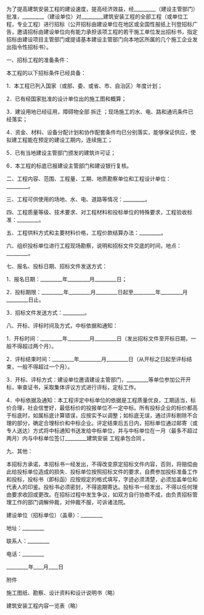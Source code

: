 
 



为了提高建筑安装工程的建设速度，提高经济效益，经_________（建设主管部门）批准，_________（建设单位）对_________建筑安装工程的全部工程（或单位工程，专业工程）进行招标（公开招标由建设单位在地区或全国性报纸上刊登招标广告，邀请招标由建设单位向有能力承担该项工程的若干施工单位发出招标书，指定招标由建设项目主管部门或提请基本建设主管部门向本地区所属的几个施工企业发出指令性招标书）。




一、招标工程的准备条件：




本工程的以下招标条件已经具备：




1．本工程已列入国家（或部、委、或省、市、自治区）年度计划；




2．已有经国家批准的设计单位出的施工图和概算；




3．建设用地已经征用，障碍物全部
拆迁
；现场施工的水、电、路和通讯条件已经落实；




4．资金、材料、设备分配计划和协作配套条件均已分别落实，能够保证供应，使拟建工程能在预定的建设工期内，连续施工；




5．已有当地建设主管部门颁发的建筑许可证；




6．本工程的标底已报建设主管部门和建设银行复核。




二、工程内容、范围、工程量、工期、地质勘察单位和工程设计单位：_________。




三、工程可供使用的场地、水、电、道路等情况：_________。




四、工程质量等级、技术要求、对工程材料和投标单位的特殊要求，工程验收标准：_________。




五、工程供料方式和主要材料价格，工程价款结算办法：_________。




六、组织投标单位进行工程现场勘察，说明和招标文件交底的时间，地点：_________。




七、报名、投标日期、招标文件发送方式：




1．报名日期：_________年_________月_________日；




2．投标期限：_________年_________月_________日起至_________年_________月_________日止。




3．招标文件发送方式：_________。




八、开标、评标时间及方式，中标依据和通知：




1．开标时间：_________年_________月_________日（发出招标文件至开标日期，一般不得超过两个月）。




2．评标结束时间：_________年_________月_________日（从开标之日起至评标结束，一般不得超过一个月）。




3．开标、评标方式：建设单位邀请建设主管部门，_________等单位参加公开开标，审查证书，采取集体评议方式进行评标，定标工作。




4．中标依据及通知：本工程评定中标单位的依据是工程质量优良，工期适当，标价合理，社会信誉好，最低标价的投报单位不一定中标。所有投标企业的标价都高于标底时，如属标底计算错误，应按实予以调整；如标底无误，通过评标剔除不合理的部分，确定合理标价和中标企业。评定结束后五日内，招标单位通过邮寄（或专人送达）方式将中标通知书送发给中标单位，并与中标单位在一月（最多不超过两月）内与中标单位签订_________建筑安装
工程承包合同
。




九、其他：




本招标方承诺，本招标书一经发出，不得改变原定招标文件内容，否则，将赔偿由此给投标单位造成的损失．投标单位按照招标文件的要求，自费参加投标准备工作和投标，投标书（即标函）应按规定的格式填写，字迹必须清楚，必须加盖单位和代表人的印鉴。投标书必须密封，不得逾期寄达。投标书一经发出，不得以任何理由要求收回或更改。在招标过程中发生争议，如双方自行协商不成，由负责招标管理工作的部门调解仲裁，对仲裁不服，可诉诸法院。




建设单位（招标单位）（盖章）：_________




地址：_________




联系人：_________




电话：_________




_________年____月____日




附件




施工图纸、勘察、设计资料和设计说明书（略）




建筑安装工程内容一览表（略）

 


 

 
 
 
 
 
  


  
 

  


  


  
 
 
 
 

